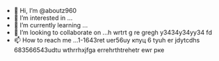  - 👋 Hi, I’m @aboutz960
- 👀 I’m interested in ...
- 🌱 I’m currently learning ...
- 💞️ I’m looking to collaborate on ...h wrtrt g re gregh y3434y34yy34  fd
- 📫 How to reach me ...1-1643ret uer56uу кпуц 6 tyuh er jdytcdhs
683566543udtu wthrrhxjfga errehrthtrehetr ewr рке
<!---fykuetyu
aboutz960/aboutz960 is a ✨ special ✨ repository because its `README.md` (this file) appears on your GitHub profile.
You can click the Preview link to take a look at your changes.
--->
